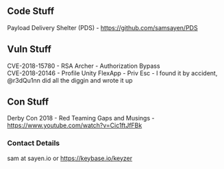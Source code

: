 ## Code Stuff
Payload Delivery Shelter (PDS) - https://github.com/samsayen/PDS

## Vuln Stuff   
CVE-2018-15780 - RSA Archer - Authorization Bypass   
CVE-2018-20146 - Profile Unity FlexApp - Priv Esc - I found it by accident, @r3dQu1nn did all the diggin and wrote it up   

## Con Stuff   
Derby Con 2018 - Red Teaming Gaps and Musings - https://www.youtube.com/watch?v=Cic1ftJfFBk   

### Contact Details   
sam at sayen.io or https://keybase.io/keyzer   
